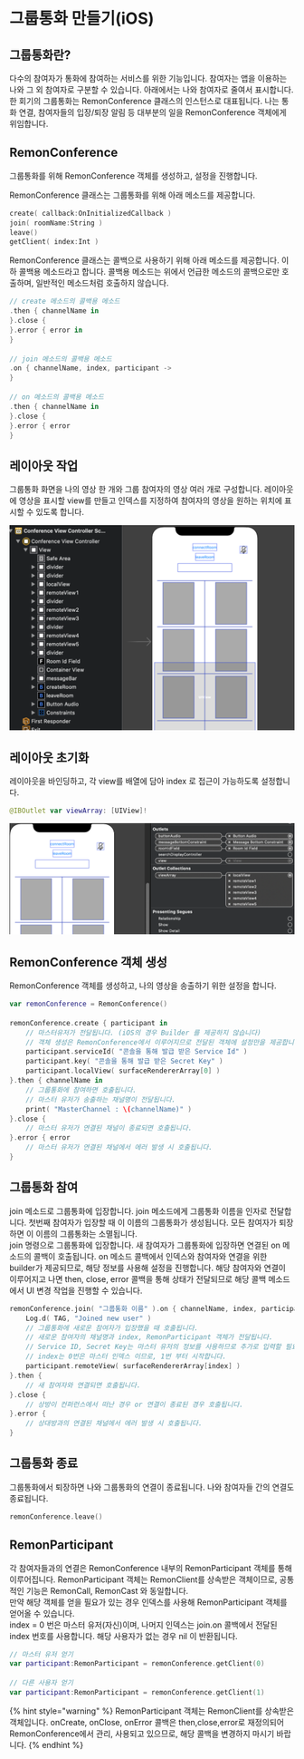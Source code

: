 # 그룹통화 만들기\(iOS\)

## 그룹통화란?

다수의 참여자가 통화에 참여하는 서비스를 위한 기능입니다. 참여자는 앱을 이용하는 나와 그 외 참여자로 구분할 수 있습니다. 아래에서는 나와 참여자로 줄여서 표시합니다. 한 회기의 그룹통화는 RemonConference 클래스의 인스턴스로 대표됩니다. 나는 통화 연결, 참여자들의 입장/퇴장 알림 등 대부분의 일을 RemonConference 객체에게 위임합니다.

## RemonConference

그룹통화를 위해 RemonConference 객체를 생성하고, 설정을 진행합니다.

RemonConference 클래스는 그룹통화를 위해 아래 메소드를 제공합니다.

```swift
create( callback:OnInitializedCallback )
join( roomName:String )
leave()
getClient( index:Int )
```

RemonConference 클래스는 콜백으로 사용하기 위해 아래 메소드를 제공합니다. 이하 콜백용 메소드라고 합니다. 콜백용 메소드는 위에서 언급한 메소드의 콜백으로만 호출하며, 일반적인 메소드처럼 호출하지 않습니다.

```kotlin
// create 메소드의 콜백용 메소드
.then { channelName in
}.close {
}.error { error in
}

// join 메소드의 콜백용 메소드 
.on { channelName, index, participant ->
}

// on 메소드의 콜백용 메소드
.then { channelName in
}.close {
}.error { error 
}
```

## 레이아웃 작업

그룹통화 화면을 나의 영상 한 개와 그룹 참여자의 영상 여러 개로 구성합니다. 레이아웃에 영상을 표시할 view를 만들고 인덱스를 지정하여 참여자의 영상을 원하는 위치에 표시할 수 있도록 합니다.

![](../.gitbook/assets/2019-12-04-1.47.05.png)

## 레이아웃 초기화

레이아웃을 바인딩하고, 각 view를 배열에 담아 index 로 접근이 가능하도록 설정합니다.

```swift
@IBOutlet var viewArray: [UIView]!
```

![](../.gitbook/assets/2019-12-04-2.25.33.png)

## RemonConference 객체 생성

RemonConference 객체를 생성하고, 나의 영상을 송출하기 위한 설정을 합니다.

```kotlin
var remonConference = RemonConference()

remonConference.create { participant in
    // 마스터유저가 전달됩니다. (iOS의 경우 Builder 를 제공하지 않습니다)
    // 객체 생성은 RemonConference에서 이루어지므로 전달된 객체에 설정만을 제공합니다.
    participant.serviceId( "콘솔을 통해 발급 받은 Service Id" )
    participant.key( "콘솔을 통해 발급 받은 Secret Key" )
    participant.localView( surfaceRendererArray[0] )
}.then { channelName in
    // 그룹통화에 참여하면 호출됩니다.
    // 마스터 유저가 송출하는 채널명이 전달됩니다.
    print( "MasterChannel : \(channelName)" )
}.close {
    // 마스터 유저가 연결된 채널이 종료되면 호출됩니다.
}.error { error
    // 마스터 유저가 연결된 채널에서 에러 발생 시 호출됩니다.
}
```

## 그룹통화 참여

join 메소드로 그룹통화에 입장합니다. join 메소드에게 그룹통화 이름을 인자로 전달합니다. 첫번째 참여자가 입장할 때 이 이름의 그룹통화가 생성됩니다. 모든 참여자가 퇴장하면 이 이름의 그룹통화는 소멸됩니다.  
join 명령으로 그룹통화에 입장합니다. 새 참여자가 그룹통화에 입장하면 연결된 on 메소드의 콜백이 호출됩니다. on 메소드 콜백에서 인덱스와 참여자와 연결을 위한 builder가 제공되므로, 해당 정보를 사용해 설정을 진행합니다. 해당 참여자와 연결이 이루어지고 나면 then, close, error 콜백을 통해 상태가 전달되므로 해당 콜백 메소드에서 UI 변경 작업을 진행할 수 있습니다.

```kotlin
remonConference.join( "그룹통화 이름" ).on { channelName, index, participant ->
    Log.d( TAG, "Joined new user" )
    // 그룹통화에 새로운 참여자가 입장했을 때 호출됩니다.
    // 새로운 참여자의 채널명과 index, RemonParticipant 객체가 전달됩니다.
    // Service ID, Secret Key는 마스터 유저의 정보를 사용하므로 추가로 입력할 필요는 없습니다.
    // index는 0번은 마스터 인덱스 이므로, 1번 부터 시작합니다.
    participant.remoteView( surfaceRendererArray[index] )
}.then {
    // 새 참여자와 연결되면 호출됩니다.
}.close {
    // 상방이 컨퍼런스에서 떠난 경우 or 연결이 종료된 경우 호출됩니다.
}.error {
    // 상대방과의 연결된 채널에서 에러 발생 시 호출됩니다.
}
```

## 그룹통화 종료

그룹통화에서 퇴장하면 나와 그룹통화의 연결이 종료됩니다. 나와 참여자들 간의 연결도 종료됩니다.

```swift
remonConference.leave()
```

## RemonParticipant

각 참여자들과의 연결은 RemonConference 내부의 RemonParticipant 객체를 통해 이루어집니다. RemonParticipant 객체는 RemonClient를 상속받은 객체이므로, 공통적인 기능은 RemonCall, RemonCast 와 동일합니다.  
만약 해당 객체를 얻을 필요가 있는 경우 인덱스를 사용해 RemonParticipant 객체를 얻어올 수 있습니다.  
index = 0 번은 마스터 유저\(자신\)이며, 나머지 인덱스는 join.on 콜백에서 전달된 index 번호를 사용합니다. 해당 사용자가 없는 경우 nil 이 반환됩니다.

```kotlin
// 마스터 유저 얻기
var participant:RemonParticipant = remonConference.getClient(0)

// 다른 사용자 얻기
var participant:RemonParticipant = remonConference.getClient(1)
```

{% hint style="warning" %}
RemonParticipant 객체는 RemonClient를 상속받은 객체입니다. onCreate, onClose, onError 콜백은 then,close,error로 재정의되어 RemonConference에서 관리, 사용되고 있으므로, 해당 콜백을 변경하지 마시기 바랍니다.
{% endhint %}

